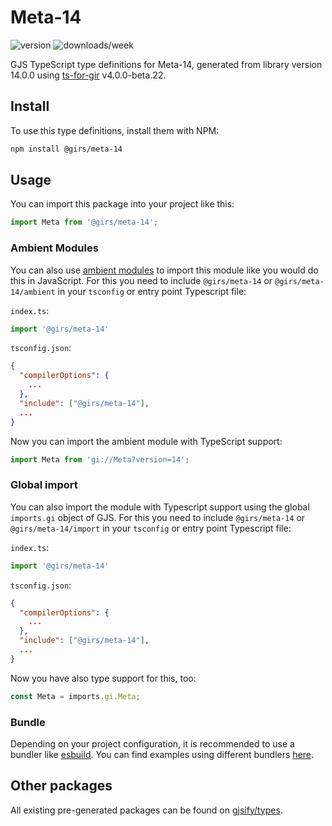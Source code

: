 
# Meta-14

![version](https://img.shields.io/npm/v/@girs/meta-14)
![downloads/week](https://img.shields.io/npm/dw/@girs/meta-14)


GJS TypeScript type definitions for Meta-14, generated from library version 14.0.0 using [ts-for-gir](https://github.com/gjsify/ts-for-gir) v4.0.0-beta.22.


## Install

To use this type definitions, install them with NPM:
```bash
npm install @girs/meta-14
```

## Usage

You can import this package into your project like this:
```ts
import Meta from '@girs/meta-14';
```

### Ambient Modules

You can also use [ambient modules](https://github.com/gjsify/ts-for-gir/tree/main/packages/cli#ambient-modules) to import this module like you would do this in JavaScript.
For this you need to include `@girs/meta-14` or `@girs/meta-14/ambient` in your `tsconfig` or entry point Typescript file:

`index.ts`:
```ts
import '@girs/meta-14'
```

`tsconfig.json`:
```json
{
  "compilerOptions": {
    ...
  },
  "include": ["@girs/meta-14"],
  ...
}
```

Now you can import the ambient module with TypeScript support: 

```ts
import Meta from 'gi://Meta?version=14';
```

### Global import

You can also import the module with Typescript support using the global `imports.gi` object of GJS.
For this you need to include `@girs/meta-14` or `@girs/meta-14/import` in your `tsconfig` or entry point Typescript file:

`index.ts`:
```ts
import '@girs/meta-14'
```

`tsconfig.json`:
```json
{
  "compilerOptions": {
    ...
  },
  "include": ["@girs/meta-14"],
  ...
}
```

Now you have also type support for this, too:

```ts
const Meta = imports.gi.Meta;
```

### Bundle

Depending on your project configuration, it is recommended to use a bundler like [esbuild](https://esbuild.github.io/). You can find examples using different bundlers [here](https://github.com/gjsify/ts-for-gir/tree/main/examples).

## Other packages

All existing pre-generated packages can be found on [gjsify/types](https://github.com/gjsify/types).

